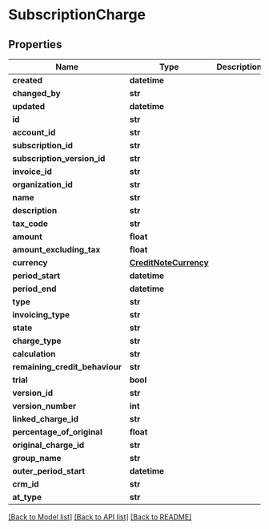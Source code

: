 # SubscriptionCharge

## Properties
Name | Type | Description | Notes
------------ | ------------- | ------------- | -------------
**created** | **datetime** |  | [optional] 
**changed_by** | **str** |  | [optional] 
**updated** | **datetime** |  | [optional] 
**id** | **str** |  | [optional] 
**account_id** | **str** |  | [optional] 
**subscription_id** | **str** |  | [optional] 
**subscription_version_id** | **str** |  | [optional] 
**invoice_id** | **str** |  | [optional] 
**organization_id** | **str** |  | [optional] 
**name** | **str** |  | [optional] 
**description** | **str** |  | [optional] 
**tax_code** | **str** |  | [optional] 
**amount** | **float** |  | [optional] 
**amount_excluding_tax** | **float** |  | [optional] 
**currency** | [**CreditNoteCurrency**](CreditNoteCurrency.md) |  | [optional] 
**period_start** | **datetime** |  | [optional] 
**period_end** | **datetime** |  | [optional] 
**type** | **str** |  | 
**invoicing_type** | **str** |  | 
**state** | **str** |  | 
**charge_type** | **str** |  | 
**calculation** | **str** |  | [optional] 
**remaining_credit_behaviour** | **str** |  | 
**trial** | **bool** |  | [optional] 
**version_id** | **str** |  | [optional] 
**version_number** | **int** |  | 
**linked_charge_id** | **str** |  | [optional] 
**percentage_of_original** | **float** |  | [optional] 
**original_charge_id** | **str** |  | [optional] 
**group_name** | **str** |  | [optional] 
**outer_period_start** | **datetime** |  | [optional] 
**crm_id** | **str** |  | [optional] 
**at_type** | **str** |  | 

[[Back to Model list]](../README.md#documentation-for-models) [[Back to API list]](../README.md#documentation-for-api-endpoints) [[Back to README]](../README.md)

